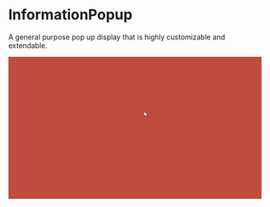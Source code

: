 # InformationPopup
A general purpose pop up display that is highly customizable and extendable. 

![](Popup.gif)
